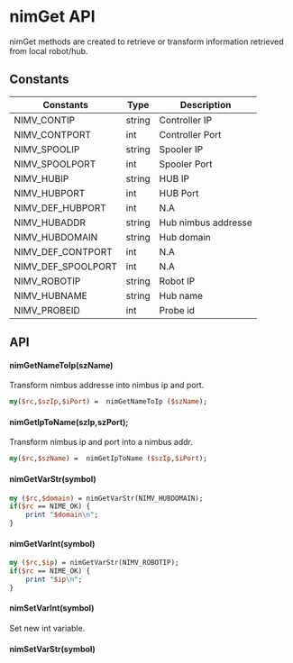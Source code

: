 # nimGet API

nimGet methods are created to retrieve or transform information retrieved from local robot/hub.

## Constants 

| Constants | Type | Description |
| --- | --- | --- |
| NIMV_CONTIP | string | Controller IP |
| NIMV_CONTPORT | int | Controller Port |
| NIMV_SPOOLIP | string | Spooler IP |
| NIMV_SPOOLPORT | int | Spooler Port |
| NIMV_HUBIP | string | HUB IP |
| NIMV_HUBPORT | int | HUB Port | 
| NIMV_DEF_HUBPORT | int | N.A |
| NIMV_HUBADDR | string | Hub nimbus addresse | 
| NIMV_HUBDOMAIN | string | Hub domain |
| NIMV_DEF_CONTPORT | int | N.A |
| NIMV_DEF_SPOOLPORT | int | N.A |
| NIMV_ROBOTIP | string | Robot IP |
| NIMV_HUBNAME | string | Hub name |
| NIMV_PROBEID | int | Probe id | 

## API 

#### nimGetNameToIp(szName)

Transform nimbus addresse into nimbus ip and port.

```perl
my($rc,$szIp,$iPort) =  nimGetNameToIp ($szName);
```

#### nimGetIpToName(szIp,szPort);

Transform nimbus ip and port into a nimbus addr.

```perl
my($rc,$szName) =  nimGetIpToName ($szIp,$iPort);
```


#### nimGetVarStr(symbol) 

```perl
my ($rc,$domain) = nimGetVarStr(NIMV_HUBDOMAIN);
if($rc == NIME_OK) {
    print "$domain\n";
}
```

#### nimGetVarInt(symbol)

```perl
my ($rc,$ip) = nimGetVarStr(NIMV_ROBOTIP);
if($rc == NIME_OK) {
    print "$ip\n";
}
```

#### nimSetVarInt(symbol) 

Set new int variable.

#### nimSetVarStr(symbol) 
